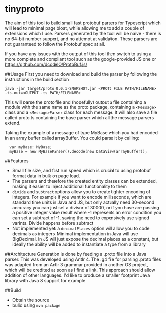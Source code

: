 # tinyproto
The aim of this tool to build small fast protobuf parsers for Typescript which will lead to minimal page bloat, while allowing me to add a couple of extensions which I use. Parsers generated by the tool will be naive - there is no 64-bit number support, and no attempt at validation. These parsers are not guaranteed to follow the Protobuf spec at all. 

If you have any issues with the output of this tool then switch to using a more complete and compliant tool such as the google-provided JS one or 
https://github.com/dcodeIO/ProtoBuf.js/

##Usage
First you need to download and build the parser by following the instructions in the build section

```
java -jar target/proto-0.0.1-SNAPSHOT.jar <PROTO FILE PATH/FILENAME>  -ts-out=<OUTPUT .ts PATH/FILENAME>
```
This will parse the proto file and (hopefully) output a file containing a module with the same name as the proto package, containing a ```<Message>``` class and a ```<Message>Parser``` class for each message. It will also save a file called proto.ts containing the base parser which all the message parsers extend.

Taking the example of a message of type MyBase which you had encoded in an array buffer called arrayBuffer. You could parse it by calling:
```
  var myBase: MyBase;
  myBase = new MyBaseParser().decode(new DataView(arrayBuffer));
```

##Features
* Small file size, and fast run speed which is crucial to using protobuf format data in bulk on page load. 
* The parsers and therefore the created entity classes can be extended, making it easier to inject additional functionality to them
* ```divide``` and ```subtract``` options allow you to create tighter encoding of integers. For example if you want to encode milliseconds, which are standard time units in Java and JS, but only actually need 30-second accuracy you can just set a divisor of 30000, or if you have are passing a positive integer value result where -1 represents an error condition you can set a subtract of -1, saving the need to expensively use signed varints. Divide happens before subtract
* Not implemented yet: a ```decimalPlaces``` option will allow you to code decimals as integers. Minimal implementation in Java will use BigDecimal. In JS will just expose the decimal places as a constant, but ideally the ability will be added to instantiate a type from a library 

##Architecture
Generation is done by feeding a .proto file into a Java parser. This was developed using Antlr 4. The .g4 file for parsing .proto files was adapted from an Antlr 3 grammar provided in another OS project, which will be credited as soon as I find a link. This approach should allow addition of other languages. I'd like to produce a smaller footprint Java library with Java 8 
support for example

##Build
* Obtain the source
* bulid using ```mvn package```	
